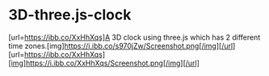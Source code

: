 # 3D-three.js-clock
[url=https://ibb.co/XxHhXqs]A 3D clock using three.js which has 2 different time zones.[img]https://i.ibb.co/s970jZw/Screenshot.png[/img][/url]
[url=https://ibb.co/XxHhXqs][img]https://i.ibb.co/XxHhXqs/Screenshot.png[/img][/url]
